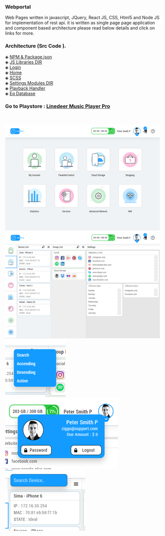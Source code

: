 ### Webportal

Web Pages written in javascript, JQuery, React JS, CSS, Html5 and Node JS for implementation of rest api.
it is written as single page page application and component based architecture please read below details and click on links for more. 

### Architecture (Src Code ).
◈ [NPM & Package.json](https://github.com/KishanV/WebPortal/blob/master/package.json)</br>
◈ [JS Libraries DIR](https://github.com/KishanV/WebPortal/tree/master/plugins)</br>
◈ [Login](https://github.com/KishanV/Android-Music-Player/blob/master/app/src/main/java/Views/ContentHome.java)</br>
◈ [Home](https://github.com/KishanV/WebPortal/blob/master/src/home/home.js)</br>
◈ [SCSS](https://github.com/KishanV/WebPortal/blob/master/src/home/home.scss)</br>
◈ [Settings Modules DIR](https://github.com/KishanV/WebPortal/tree/master/src/settings)</br>
◈ [Playback Handler](https://github.com/KishanV/Android-Music-Player/blob/master/app/src/main/java/com/player/playlistHandler.java)</br>
◈ [Eq Database](https://github.com/KishanV/Android-Music-Player/blob/master/app/src/main/java/com/player/playerDb.java)

### Go to Playstore : [Linedeer Music Player Pro](https://play.google.com/store/apps/details?id=com.linedeer.music.handler)
</br>
</br>
<img src="https://raw.githubusercontent.com/KishanV/WebPortal/master/screenshot/home.png" />
<img src="https://raw.githubusercontent.com/KishanV/WebPortal/master/screenshot/frame.png"  />
<img src="https://raw.githubusercontent.com/KishanV/WebPortal/master/screenshot/list.png" />
<img src="https://raw.githubusercontent.com/KishanV/WebPortal/master/screenshot/menu.png"  />
<img src="https://raw.githubusercontent.com/KishanV/WebPortal/master/screenshot/search.png"  />
